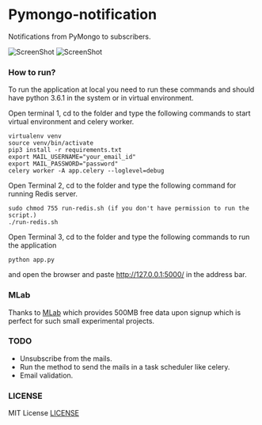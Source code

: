 # Pymongo-notification
Notifications from PyMongo to subscribers.

![ScreenShot](https://raw.github.com/kiok46/Pymongo-notification/master/screenshots/screenshot.png)
![ScreenShot](https://raw.github.com/kiok46/Pymongo-notification/master/screenshots/screenshot2.png)

### How to run?

To run the application at local you need to run these commands and should have python 3.6.1 in the system or in virtual environment.

Open terminal 1, cd to the folder and type the following commands to start virtual environment and celery worker.
```
virtualenv venv
source venv/bin/activate
pip3 install -r requirements.txt
export MAIL_USERNAME="your_email_id"
export MAIL_PASSWORD="password"
celery worker -A app.celery --loglevel=debug
```

Open Terminal 2, cd to the folder and type the following command for running Redis server.
```
sudo chmod 755 run-redis.sh (if you don't have permission to run the script.)
./run-redis.sh
```

Open Terminal 3, cd to the folder and type the following commands to run the application
```
python app.py
```

and open the browser and paste http://127.0.0.1:5000/ in the address bar.

### MLab

Thanks to [MLab](https://mlab.com/) which provides 500MB free data upon signup which is perfect for such small experimental projects.

### TODO

 - Unsubscribe from the mails.
 - Run the method to send the mails in a task scheduler like celery.
 - Email validation.

### LICENSE

MIT License [LICENSE](https://github.com/kiok46/Pymongo-notification/blob/master/LICENSE)
